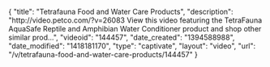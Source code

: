 {
    "title": "Tetrafauna Food and Water Care Products",
    "description": "http:\/\/video.petco.com\/?v=26083 View this video featuring the TetraFauna AquaSafe Reptile and Amphibian Water Conditioner product and shop other similar prod...",
    "videoid": "144457",
    "date_created": "1394588988",
    "date_modified": "1418181170",
    "type": "captivate",
    "layout": "video",
    "url": "\/v\/tetrafauna-food-and-water-care-products\/144457"
}